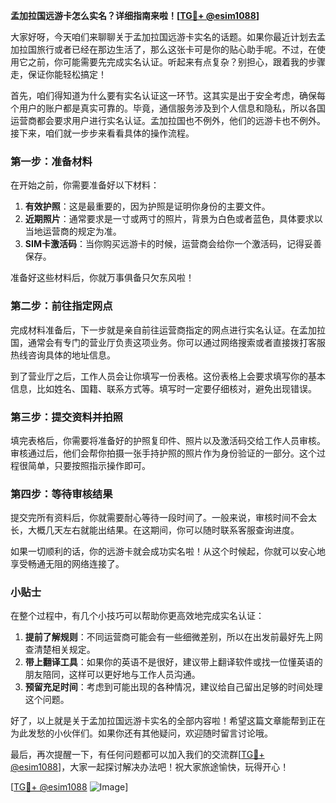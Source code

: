 **孟加拉国远游卡怎么实名？详细指南来啦！[[TG💪+ @esim1088](https://t.me/s/esim1088)]**

大家好呀，今天咱们来聊聊关于孟加拉国远游卡实名的话题。如果你最近计划去孟加拉国旅行或者已经在那边生活了，那么这张卡可是你的贴心助手呢。不过，在使用它之前，你可能需要先完成实名认证。听起来有点复杂？别担心，跟着我的步骤走，保证你能轻松搞定！

首先，咱们得知道为什么要有实名认证这一环节。这其实是出于安全考虑，确保每个用户的账户都是真实可靠的。毕竟，通信服务涉及到个人信息和隐私，所以各国运营商都会要求用户进行实名认证。孟加拉国也不例外，他们的远游卡也不例外。接下来，咱们就一步步来看看具体的操作流程。

### 第一步：准备材料

在开始之前，你需要准备好以下材料：
1. **有效护照**：这是最重要的，因为护照是证明你身份的主要文件。
2. **近期照片**：通常要求是一寸或两寸的照片，背景为白色或者蓝色，具体要求以当地运营商的规定为准。
3. **SIM卡激活码**：当你购买远游卡的时候，运营商会给你一个激活码，记得妥善保存。

准备好这些材料后，你就万事俱备只欠东风啦！

### 第二步：前往指定网点

完成材料准备后，下一步就是亲自前往运营商指定的网点进行实名认证。在孟加拉国，通常会有专门的营业厅负责这项业务。你可以通过网络搜索或者直接拨打客服热线咨询具体的地址信息。

到了营业厅之后，工作人员会让你填写一份表格。这份表格上会要求填写你的基本信息，比如姓名、国籍、联系方式等。填写时一定要仔细核对，避免出现错误。

### 第三步：提交资料并拍照

填完表格后，你需要将准备好的护照复印件、照片以及激活码交给工作人员审核。审核通过后，他们会帮你拍摄一张手持护照的照片作为身份验证的一部分。这个过程很简单，只要按照指示操作即可。

### 第四步：等待审核结果

提交完所有资料后，你就需要耐心等待一段时间了。一般来说，审核时间不会太长，大概几天左右就能出结果。在这期间，你可以随时联系客服查询进度。

如果一切顺利的话，你的远游卡就会成功实名啦！从这个时候起，你就可以安心地享受畅通无阻的网络连接了。

### 小贴士

在整个过程中，有几个小技巧可以帮助你更高效地完成实名认证：

1. **提前了解规则**：不同运营商可能会有一些细微差别，所以在出发前最好先上网查清楚相关规定。
2. **带上翻译工具**：如果你的英语不是很好，建议带上翻译软件或找一位懂英语的朋友陪同，这样可以更好地与工作人员沟通。
3. **预留充足时间**：考虑到可能出现的各种情况，建议给自己留出足够的时间处理这个问题。

好了，以上就是关于孟加拉国远游卡实名的全部内容啦！希望这篇文章能帮到正在为此发愁的小伙伴们。如果你还有其他疑问，欢迎随时留言讨论哦。

最后，再次提醒一下，有任何问题都可以加入我们的交流群[[TG💪+ @esim1088](https://t.me/s/esim1088)]，大家一起探讨解决办法吧！祝大家旅途愉快，玩得开心！

[[TG💪+ @esim1088](https://t.me/s/esim1088) ![Image](https://i.postimg.cc/4NQfJmqS/Snipaste-2025-05-13-00-14-12.png)]